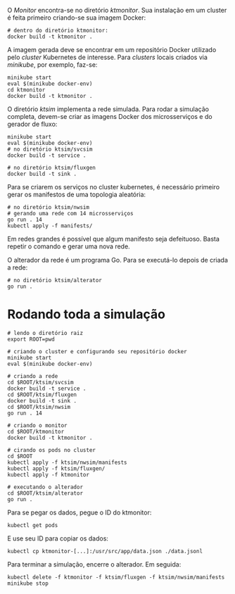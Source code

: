 O *Monitor* encontra-se no diretório *ktmonitor*. Sua instalação em um cluster é
feita primeiro criando-se sua imagem Docker:
```
# dentro do diretório ktmonitor:
docker build -t ktmonitor .
```

A imagem gerada deve se encontrar em um repositório Docker utilizado pelo
_cluster_ Kubernetes de interesse. Para _clusters_ locais criados via
*minikube*, por exemplo, faz-se:
```
minikube start
eval $(minikube docker-env)
cd ktmonitor
docker build -t ktmonitor .
```

O diretório *ktsim* implementa a rede simulada. Para rodar a simulação completa,
devem-se criar as imagens Docker dos microsserviços e do gerador de fluxo:
```
minikube start
eval $(minikube docker-env)
# no diretório ktsim/svcsim
docker build -t service .

# no diretório ktsim/fluxgen
docker build -t sink .
```

Para se criarem os serviços no cluster kubernetes, é necessário primeiro gerar
os manifestos de uma topologia aleatória:
```
# no diretório ktsim/nwsim
# gerando uma rede com 14 microsserviços
go run . 14
kubectl apply -f manifests/
```
Em redes grandes é possível que algum manifesto seja defeituoso. Basta repetir o
comando e gerar uma nova rede.

O alterador da rede é um programa Go. Para se executá-lo depois de criada a
rede:
```
# no diretório ktsim/alterator
go run .
```

# Rodando toda a simulação
```
# lendo o diretório raiz
export ROOT=pwd

# criando o cluster e configurando seu repositório docker
minikube start
eval $(minikube docker-env)

# criando a rede
cd $ROOT/ktsim/svcsim
docker build -t service .
cd $ROOT/ktsim/fluxgen
docker build -t sink .
cd $ROOT/ktsim/nwsim
go run . 14

# criando o monitor
cd $ROOT/ktmonitor
docker build -t ktmonitor .

# cirando os pods no cluster
cd $ROOT
kubectl apply -f ktsim/nwsim/manifests
kubectl apply -f ktsim/fluxgen/
kubectl apply -f ktmonitor

# executando o alterador
cd $ROOT/ktsim/alterator
go run .
```

Para se pegar os dados, pegue o ID do ktmonitor:
```
kubectl get pods
```
E use seu ID para copiar os dados:
```
kubectl cp ktmonitor-[...]:/usr/src/app/data.json ./data.jsonl
```

Para terminar a simulação, encerre o alterador. Em seguida:
```
kubectl delete -f ktmonitor -f ktsim/fluxgen -f ktsim/nwsim/manifests
minikube stop
```
